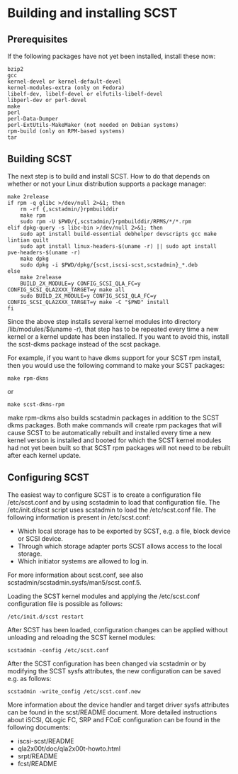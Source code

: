 # Building and installing SCST

## Prerequisites

If the following packages have not yet been installed, install these now:

    bzip2
    gcc
    kernel-devel or kernel-default-devel
    kernel-modules-extra (only on Fedora)
    libelf-dev, libelf-devel or elfutils-libelf-devel
    libperl-dev or perl-devel
    make
    perl
    perl-Data-Dumper
    perl-ExtUtils-MakeMaker (not needed on Debian systems)
    rpm-build (only on RPM-based systems)
    tar

## Building SCST

The next step is to build and install SCST. How to do that depends on whether
or not your Linux distribution supports a package manager:

    make 2release
    if rpm -q glibc >/dev/null 2>&1; then
        rm -rf {,scstadmin/}rpmbuilddir
        make rpm
        sudo rpm -U $PWD/{,scstadmin/}rpmbuilddir/RPMS/*/*.rpm
    elif dpkg-query -s libc-bin >/dev/null 2>&1; then
        sudo apt install build-essential debhelper devscripts gcc make lintian quilt
        sudo apt install linux-headers-$(uname -r) || sudo apt install pve-headers-$(uname -r)
        make dpkg
        sudo dpkg -i $PWD/dpkg/{scst,iscsi-scst,scstadmin}_*.deb
    else
        make 2release
        BUILD_2X_MODULE=y CONFIG_SCSI_QLA_FC=y CONFIG_SCSI_QLA2XXX_TARGET=y make all
        sudo BUILD_2X_MODULE=y CONFIG_SCSI_QLA_FC=y CONFIG_SCSI_QLA2XXX_TARGET=y make -C "$PWD" install
    fi

Since the above step installs several kernel modules into directory
/lib/modules/$(uname -r), that step has to be repeated every time a new kernel
or a kernel update has been installed. If you want to avoid this, install the
scst-dkms package instead of the scst package.

For example, if you want to have dkms support for your SCST rpm install, then
you would use the following command to make your SCST packages:

    make rpm-dkms

or

    make scst-dkms-rpm

make rpm-dkms also builds scstadmin packages in addition to the SCST dkms
packages. Both make commands will create rpm packages that will cause SCST to be
automatically rebuilt and installed every time a new kernel version is
installed and booted for which the SCST kernel modules had not yet been built
so that SCST rpm packages will not need to be rebuilt after each kernel update.

## Configuring SCST

The easiest way to configure SCST is to create a configuration file
/etc/scst.conf and by using scstadmin to load that configuration file. The
/etc/init.d/scst script uses scstadmin to load the /etc/scst.conf file. The
following information is present in /etc/scst.conf:

* Which local storage has to be exported by SCST, e.g. a file, block device or
  SCSI device.
* Through which storage adapter ports SCST allows access to the local
  storage.
* Which initiator systems are allowed to log in.

For more information about scst.conf, see also
scstadmin/scstadmin.sysfs/man5/scst.conf.5.

Loading the SCST kernel modules and applying the /etc/scst.conf configuration
file is possible as follows:

    /etc/init.d/scst restart

After SCST has been loaded, configuration changes can be applied without
unloading and reloading the SCST kernel modules:

    scstadmin -config /etc/scst.conf

After the SCST configuration has been changed via scstadmin or by modifying the
SCST sysfs attributes, the new configuration can be saved e.g. as follows:

    scstadmin -write_config /etc/scst.conf.new

More information about the device handler and target driver sysfs attributes
can be found in the scst/README document. More detailed instructions about
iSCSI, QLogic FC, SRP and FCoE configuration can be found in the following
documents:

* iscsi-scst/README
* qla2x00t/doc/qla2x00t-howto.html
* srpt/README
* fcst/README
